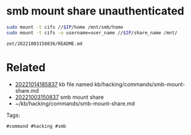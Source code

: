 # smb mount share unauthenticated
```bash
sudo mount -t cifs //$IP/home /mnt/smb/home
sudo mount -t cifs -o username=user_name //$IP/share_name /mnt/
```

` zet/20221003150836/README.md `

# Related

- [20221014185837](/zet/20221014185837/README.md) kb file named kb/hacking/commands/smb-mount-share.md
- [20221003150837](/zet/20221003150837/README.md) smb mount share
- ~/kb/hacking/commands/smb-mount-share.md

Tags:

    #command #hacking #smb 
